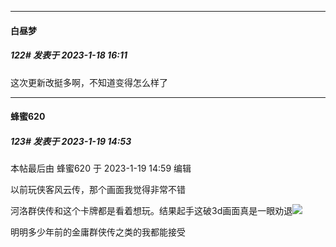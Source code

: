 

*****

####  白昼梦  
##### 122#       发表于 2023-1-18 16:11

这次更新改挺多啊，不知道变得怎么样了



*****

####  蜂蜜620  
##### 123#       发表于 2023-1-19 14:53

 本帖最后由 蜂蜜620 于 2023-1-19 14:59 编辑 

以前玩侠客风云传，那个画面我觉得非常不错

河洛群侠传和这个卡牌都是看着想玩。结果起手这破3d画面真是一眼劝退<img src="https://static.saraba1st.com/image/smiley/face2017/001.png" referrerpolicy="no-referrer">

明明多少年前的金庸群侠传之类的我都能接受

